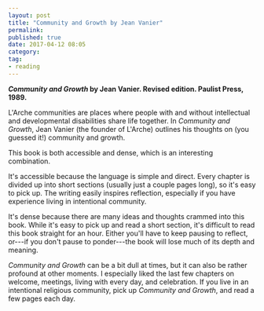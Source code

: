 ```yaml
---
layout: post
title: "Community and Growth by Jean Vanier"
permalink: 
published: true
date: 2017-04-12 08:05
category:
tag:
- reading
---
```


***Community and Growth* by Jean Vanier. Revised edition. Paulist Press, 1989.**

L'Arche communities are places where people with and without intellectual and developmental disabilities share life together. In *Community and Growth*, Jean Vanier (the founder of L'Arche) outlines his thoughts on (you guessed it!) community and growth.

This book is both accessible and dense, which is an interesting combination.

It's accessible because the language is simple and direct. Every chapter is divided up into short sections (usually just a couple pages long), so it's easy to pick up. The writing easily inspires reflection, especially if you have experience living in intentional community. 

It's dense because there are many ideas and thoughts crammed into this book. While it's easy to pick up and read a short section, it's difficult to read this book straight for an hour. Either you'll have to keep pausing to reflect, or---if you don't pause to ponder---the book will lose much of its depth and meaning.

*Community and Growth* can be a bit dull at times, but it can also be rather profound at other moments. I especially liked the last few chapters on welcome, meetings, living with every day, and celebration. If you live in an intentional religious community, pick up *Community and Growth*, and read a few pages each day.
